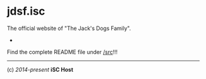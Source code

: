jdsf.isc
========

The official website of "The Jack's Dogs Family".

-

Find the complete README file under [/src](https://github.com/iSC-Host/jdsf.isc/tree/gh-pages/src)!!!

----
(c) *2014-present* **iSC Host**
